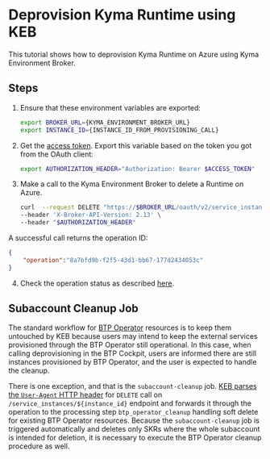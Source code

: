 # Deprovision Kyma Runtime using KEB

This tutorial shows how to deprovision Kyma Runtime on Azure using Kyma Environment Broker.

## Steps

1. Ensure that these environment variables are exported:

   ```bash
   export BROKER_URL={KYMA_ENVIRONMENT_BROKER_URL}
   export INSTANCE_ID={INSTANCE_ID_FROM_PROVISIONING_CALL}
   ```

2. Get the [access token](03-05-authorization.md#get-the-access-token). Export this variable based on the token you got from the OAuth client:

   ```bash
   export AUTHORIZATION_HEADER="Authorization: Bearer $ACCESS_TOKEN"
   ```

3. Make a call to the Kyma Environment Broker to delete a Runtime on Azure.

   ```bash
   curl  --request DELETE "https://$BROKER_URL/oauth/v2/service_instances/$INSTANCE_ID?accepts_incomplete=true&service_id=47c9dcbf-ff30-448e-ab36-d3bad66ba281&plan_id=4deee563-e5ec-4731-b9b1-53b42d855f0c" \
   --header 'X-Broker-API-Version: 2.13' \
   --header "$AUTHORIZATION_HEADER"
   ```

A successful call returns the operation ID:

   ```json
   {
       "operation":"8a7bfd9b-f2f5-43d1-bb67-177d2434053c"
   }
   ```

4. Check the operation status as described [here](08-03-operation-status.md).

## Subaccount Cleanup Job

The standard workflow for [BTP Operator](https://github.com/SAP/sap-btp-service-operator) resources is to keep them untouched by KEB because users may intend to
keep the external services provisioned through the BTP Operator still operational. In this case, when calling deprovisioning in the BTP Cockpit, users are informed
there are still instances provisioned by BTP Operator, and the user is expected to handle the cleanup.

There is one exception, and that is the `subaccount-cleanup` job. [KEB parses the `User-Agent` HTTP header](https://github.com/kyma-project/control-plane/pull/2520) for
`DELETE` call on `/service_instances/${instance_id}` endpoint and forwards it through the operation to the processing step `btp_operator_cleanup` handling
soft delete for existing BTP Operator resources. Because the `subaccount-cleanup` job is triggered automatically and deletes only SKRs where the whole subaccount is 
intended for deletion, it is necessary to execute the BTP Operator cleanup procedure as well.

